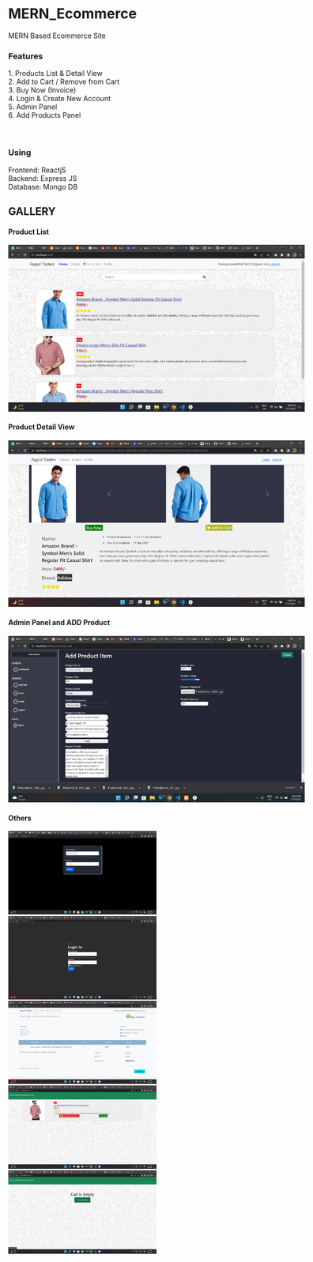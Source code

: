 # MERN_Ecommerce
MERN Based Ecommerce Site


<h3>Features</h3>
1. Products List & Detail View <br>
2. Add to Cart / Remove from Cart<br>
3. Buy Now (Invoice)<br>
4. Login & Create New Account <br>
5. Admin Panel<br>
6. Add Products Panel<br>

<br>
<br>
<h3>Using</h3>
Frontend: ReactjS<br>
Backend: Express JS<br>
Database: Mongo DB<br>


<h2>GALLERY</h2>

<h4>Product List</h4>
<img src="https://raw.githubusercontent.com/Johnscott207/MERN_Ecommerce/master/Screenshots/Screenshot%20(64).png" style="max-width:600px;" />

<br/>
<h4>Product Detail View</h4>
<img src="https://raw.githubusercontent.com/Johnscott207/MERN_Ecommerce/master/Screenshots/Screenshot%20(55).png" style="max-width:600px;" />

<br/>
<h4>Admin Panel and ADD Product</h4>
<img src="https://raw.githubusercontent.com/Johnscott207/MERN_Ecommerce/master/Screenshots/Screenshot%20(52).png" style="max-width:600px;" />

<br/>
<h4>Others</h4>
<img src="https://raw.githubusercontent.com/Johnscott207/MERN_Ecommerce/master/Screenshots/Screenshot%20(53).png" style="width:300px;" />

<img src="https://raw.githubusercontent.com/Johnscott207/MERN_Ecommerce/master/Screenshots/Screenshot%20(56).png" style="width:300px;" />

<img src="https://raw.githubusercontent.com/Johnscott207/MERN_Ecommerce/master/Screenshots/Screenshot%20(57).png" style="width:300px;" />

<img src="https://raw.githubusercontent.com/Johnscott207/MERN_Ecommerce/master/Screenshots/Screenshot%20(61).png" style="width:300px;" />

<img src="https://raw.githubusercontent.com/Johnscott207/MERN_Ecommerce/master/Screenshots/Screenshot%20(59).png" style="width:300px;" />
